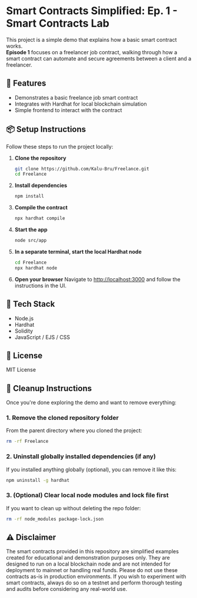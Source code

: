 # Smart Contracts Simplified: Ep. 1 - Smart Contracts Lab

This project is a simple demo that explains how a basic smart contract works.  
**Episode 1** focuses on a freelancer job contract, walking through how a smart contract can automate and secure agreements between a client and a freelancer.

## 🚀 Features

- Demonstrates a basic freelance job smart contract
- Integrates with Hardhat for local blockchain simulation
- Simple frontend to interact with the contract

## 📦 Setup Instructions

Follow these steps to run the project locally:

1. **Clone the repository**
   ```bash
   git clone https://github.com/Kalu-Bru/Freelance.git
   cd Freelance
   ```

2. **Install dependencies**
   ```bash
   npm install
   ```

3. **Compile the contract**
   ```bash
   npx hardhat compile
   ```

4. **Start the app**
   ```bash
   node src/app
   ```

5. **In a separate terminal, start the local Hardhat node**
   ```bash
   cd Freelance
   npx hardhat node
   ```

6. **Open your browser**
   Navigate to [http://localhost:3000](http://localhost:3000) and follow the instructions in the UI.

## 🧪 Tech Stack

- Node.js
- Hardhat
- Solidity
- JavaScript / EJS / CSS

## 📄 License

MIT License

## 🧹 Cleanup Instructions

Once you're done exploring the demo and want to remove everything:

### 1. Remove the cloned repository folder

From the parent directory where you cloned the project:
```bash
rm -rf Freelance
```


### 2. Uninstall globally installed dependencies (if any)

If you installed anything globally (optional), you can remove it like this:

```bash
npm uninstall -g hardhat
```

### 3. (Optional) Clear local node modules and lock file first

If you want to clean up without deleting the repo folder:

```bash
rm -rf node_modules package-lock.json
```

## ⚠️ Disclaimer

The smart contracts provided in this repository are simplified examples created for educational and demonstration purposes only. They are designed to run on a local blockchain node and are not intended for deployment to mainnet or handling real funds. Please do not use these contracts as-is in production environments. If you wish to experiment with smart contracts, always do so on a testnet and perform thorough testing and audits before considering any real-world use.
